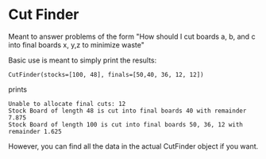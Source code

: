 # Cut Finder

Meant to answer problems of the form "How should I cut boards a, b, and c into final boards x,
y,z to minimize waste"


Basic use is meant to simply print the results:

    CutFinder(stocks=[100, 48], finals=[50,40, 36, 12, 12])
prints

    Unable to allocate final cuts: 12 
    Stock Board of length 48 is cut into final boards 40 with remainder 7.875 
    Stock Board of length 100 is cut into final boards 50, 36, 12 with remainder 1.625

However, you can find all the data in the actual CutFinder object if you want.